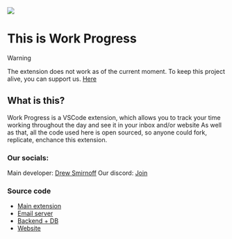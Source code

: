 
<img src = "https://camo.githubusercontent.com/1601b19daa5ef8a8f7d7c4f1cfc2517e475354aa88e8b6001171fb9e31abc929/68747470733a2f2f692e696d6775722e636f6d2f6c716e4c75726c2e706e67">

# This is Work Progress



> [!WARNING]
> The extension does not work as of the current moment.
> To keep this project alive, you can support us.
> [Here](https://vswork-progress.vercel.app/support.html)


## What is this?
Work Progress is a VSCode extension, which allows you to track your time working throughout the day and see it in your inbox and/or website
As well as that, all the code used here is open sourced, so anyone could fork, replicate, enchance this extension.

### Our socials:
Main developer: [Drew Smirnoff](https://linktr.ee/andrinoff)
Our discord: [Join](https://discord.gg/ef6HR6BW7C)

### Source code

- [Main extension](https://github.com/andrinoff/work-progress)
- [Email server](https://github.com/andrinoff/server_work_progress)
- [Backend + DB](https://github.com/andrinoff/work-progress-backend)
- [Website](https://github.com/andrinoff/work-progress-web)
